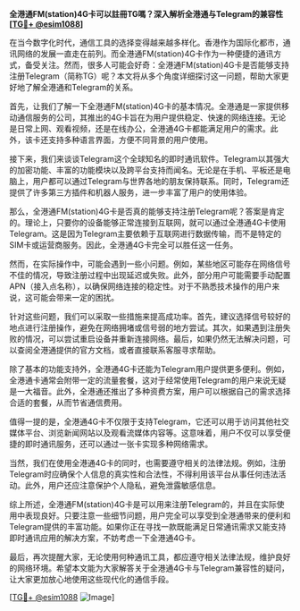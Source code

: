 **全港通FM(station)4G卡可以註冊TG嗎？深入解析全港通与Telegram的兼容性[[TG💪+ @esim1088](https://t.me/s/esim1088)]**

在当今数字化时代，通信工具的选择变得越来越多样化。香港作为国际化都市，通讯网络的发展一直走在前列。而全港通FM(station)4G卡作为一种便捷的通讯方式，备受关注。然而，很多人可能会好奇：全港通FM(station)4G卡是否能够支持注册Telegram（简称TG）呢？本文将从多个角度详细探讨这一问题，帮助大家更好地了解全港通和Telegram的关系。

首先，让我们了解一下全港通FM(station)4G卡的基本情况。全港通是一家提供移动通信服务的公司，其推出的4G卡旨在为用户提供稳定、快速的网络连接。无论是日常上网、观看视频，还是在线办公，全港通4G卡都能满足用户的需求。此外，该卡还支持多种语言界面，方便不同背景的用户使用。

接下来，我们来谈谈Telegram这个全球知名的即时通讯软件。Telegram以其强大的加密功能、丰富的功能模块以及跨平台支持而闻名。无论是在手机、平板还是电脑上，用户都可以通过Telegram与世界各地的朋友保持联系。同时，Telegram还提供了许多第三方插件和机器人服务，进一步丰富了用户的使用体验。

那么，全港通FM(station)4G卡是否真的能够支持注册Telegram呢？答案是肯定的。理论上，只要你的设备能够正常连接到互联网，就可以通过全港通4G卡使用Telegram。这是因为Telegram主要依赖于互联网进行数据传输，而不是特定的SIM卡或运营商服务。因此，全港通4G卡完全可以胜任这一任务。

然而，在实际操作中，可能会遇到一些小问题。例如，某些地区可能存在网络信号不佳的情况，导致注册过程中出现延迟或失败。此外，部分用户可能需要手动配置APN（接入点名称），以确保网络连接的稳定性。对于不熟悉技术操作的用户来说，这可能会带来一定的困扰。

针对这些问题，我们可以采取一些措施来提高成功率。首先，建议选择信号较好的地点进行注册操作，避免在网络拥堵或信号弱的地方尝试。其次，如果遇到注册失败的情况，可以尝试重启设备并重新连接网络。最后，如果仍然无法解决问题，可以查阅全港通提供的官方文档，或者直接联系客服寻求帮助。

除了基本的功能支持外，全港通4G卡还能为Telegram用户提供更多便利。例如，全港通卡通常会附带一定的流量套餐，这对于经常使用Telegram的用户来说无疑是一大福音。此外，全港通还推出了多种资费方案，用户可以根据自己的需求选择合适的套餐，从而节省通信费用。

值得一提的是，全港通4G卡不仅限于支持Telegram，它还可以用于访问其他社交媒体平台、浏览新闻网站以及观看流媒体内容等。这意味着，用户不仅可以享受便捷的即时通讯服务，还可以通过一张卡实现多种网络需求。

当然，我们在使用全港通4G卡的同时，也需要遵守相关的法律法规。例如，注册Telegram时应确保个人信息的真实性和合法性，不得利用该平台从事任何违法活动。此外，用户还应注意保护个人隐私，避免泄露敏感信息。

综上所述，全港通FM(station)4G卡是可以用来注册Telegram的，并且在实际使用中表现良好。只要注意一些细节问题，用户完全可以享受到全港通带来的便利和Telegram提供的丰富功能。如果你正在寻找一款既能满足日常通讯需求又能支持即时通讯应用的解决方案，不妨考虑一下全港通4G卡。

最后，再次提醒大家，无论使用何种通讯工具，都应遵守相关法律法规，维护良好的网络环境。希望本文能为大家解答关于全港通4G卡与Telegram兼容性的疑问，让大家更加放心地使用这些现代化的通信手段。

[[TG💪+ @esim1088](https://t.me/s/esim1088) ![Image](https://i.postimg.cc/4NQfJmqS/Snipaste-2025-05-13-00-14-12.png)]